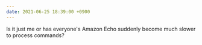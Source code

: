 ```yaml
---
date: 2021-06-25 18:39:00 +0900
---
```


Is it just me or has everyone's Amazon Echo suddenly become much slower to process commands?
